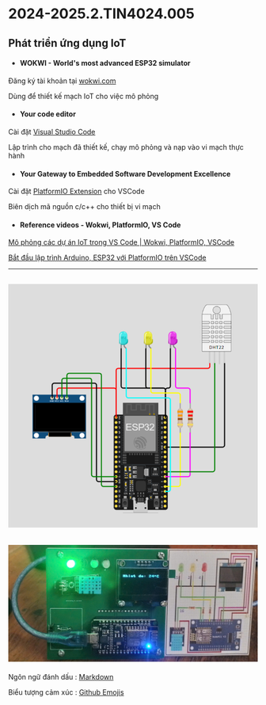 # 2024-2025.2.TIN4024.005
## Phát triển ứng dụng IoT

- #### WOKWI - World's most advanced ESP32 simulator
Đăng ký tài khoản tại [wokwi.com](https://wokwi.com/)

Dùng để thiết kế mạch IoT cho việc mô phỏng

- #### Your code editor
Cài đặt [Visual Studio Code](https://code.visualstudio.com/)

Lập trình cho mạch đã thiết kế, chạy mô phỏng và nạp vào vi mạch thực hành

- #### Your Gateway to Embedded Software Development Excellence
Cài đặt [PlatformIO Extension](https://platformio.org/) cho VSCode

Biên dịch mã nguồn c/c++ cho thiết bị vi mạch

- #### Reference videos - Wokwi, PlatformIO, VS Code

[Mô phỏng các dự án IoT trong VS Code | Wokwi, PlatformIO, VSCode](https://www.youtube.com/watch?v=9pTZL934k2s)

[Bắt đầu lập trình Arduino, ESP32 với PlatformIO trên VSCode](https://www.youtube.com/watch?v=20eakkralUs)


-------------------------------
![](https://raw.githubusercontent.com/vvdung-husc/2024-2025.2.TIN4024.005/refs/heads/main/_Documents/diagram_one.png)
-------------------------------
![](https://raw.githubusercontent.com/vvdung-husc/2024-2025.2.TIN4024.005/refs/heads/main/_Documents/diagram_two.png)
-------------------------------
Ngôn ngữ đánh dấu : [Markdown](https://github.com/vvdung-husc/2024-2025.2.TIN4024.005/blob/main/_Documents/Markdown_Syntax.md)

Biểu tượng cảm xúc : [Github Emojis](https://github.com/vvdung-husc/2024-2025.2.TIN4024.005/blob/main/_Documents/Github_Emojis.md)
